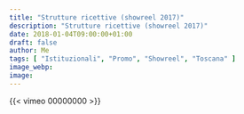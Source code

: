```yaml
---
title: "Strutture ricettive (showreel 2017)"
description: "Strutture ricettive (showreel 2017)"
date: 2018-01-04T09:00:00+01:00
draft: false
author: Me
tags: [ "Istituzionali", "Promo", "Showreel", "Toscana" ]
image_webp:
image:
---
```


{{< vimeo 00000000 >}}
